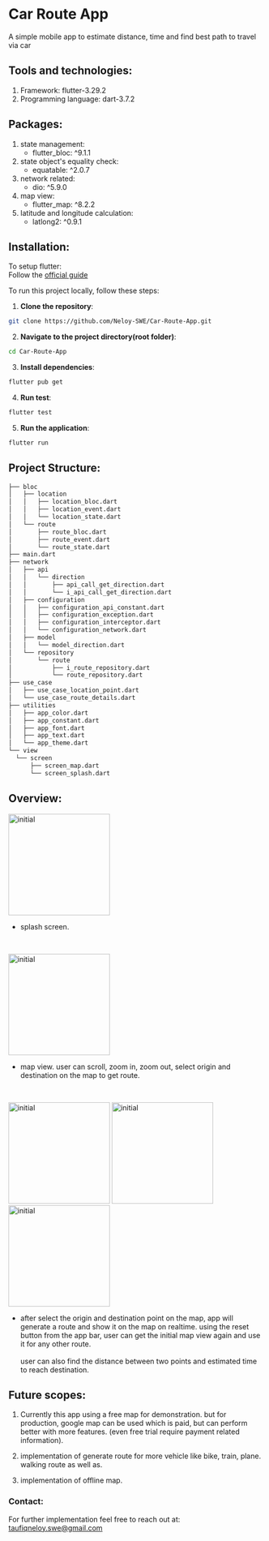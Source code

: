 # Car Route App

A simple mobile app to estimate distance, time and find best path to travel via car

## Tools and technologies:

1. Framework: flutter-3.29.2
2. Programming language: dart-3.7.2

## Packages:

1. state management:
    - flutter_bloc: ^9.1.1
2. state object's equality check:
    - equatable: ^2.0.7
3. network related:
    - dio: ^5.9.0
4. map view:
    - flutter_map: ^8.2.2
5. latitude and longitude calculation:
    - latlong2: ^0.9.1

## Installation:

To setup flutter:<br>
Follow the [official guide](https://docs.flutter.dev/get-started/install)

To run this project locally, follow these steps:

1. **Clone the repository**:

  ```bash
  git clone https://github.com/Neloy-SWE/Car-Route-App.git
  ```
2. **Navigate to the project directory(root folder)**:
  ```bash
  cd Car-Route-App
```

3. **Install dependencies**:
  ```bash
  flutter pub get
```

4. **Run test**:
  ```bash
  flutter test
```

5. **Run the application**:
  ```bash
  flutter run
```

## Project Structure:
  ```bash
├── bloc
│   ├── location
│   │   ├── location_bloc.dart
│   │   ├── location_event.dart
│   │   └── location_state.dart
│   └── route
│       ├── route_bloc.dart
│       ├── route_event.dart
│       └── route_state.dart
├── main.dart
├── network
│   ├── api
│   │   └── direction
│   │       ├── api_call_get_direction.dart
│   │       └── i_api_call_get_direction.dart
│   ├── configuration
│   │   ├── configuration_api_constant.dart
│   │   ├── configuration_exception.dart
│   │   ├── configuration_interceptor.dart
│   │   └── configuration_network.dart
│   ├── model
│   │   └── model_direction.dart
│   └── repository
│       └── route
│           ├── i_route_repository.dart
│           └── route_repository.dart
├── use_case
│   ├── use_case_location_point.dart
│   └── use_case_route_details.dart
├── utilities
│   ├── app_color.dart
│   ├── app_constant.dart
│   ├── app_font.dart
│   ├── app_text.dart
│   └── app_theme.dart
└── view
    └── screen
        ├── screen_map.dart
        └── screen_splash.dart
```

## Overview:

<p float="left">
  <img src="screenshots/1.screenSplash.png" width="200"  alt="initial"/>

  - splash screen.

<br>
<p float="left">
  <img src="screenshots/2.screenMap.png" width="200"  alt="initial"/>

  - map view. user can scroll, zoom in, zoom out, select origin and destination on the map to get route.

<br>
<p float="left">
  <img src="screenshots/3.1.selectOrigin.png" width="200"  alt="initial"/>
  <img src="screenshots/3.2.selectDestination.png" width="200"  alt="initial"/>
  <img src="screenshots/3.3.route.png" width="200"  alt="initial"/>

- after select the origin and destination point on the map, app will generate a route and show it on the map on realtime. using the reset button from the app bar, user can get the initial map view again and use it for any other route.<br><br>
user can also find the distance between two points and estimated time to reach destination.

## Future scopes:
1. Currently this app using a free map for demonstration. but for production, google map can be used which is paid, but can perform better with more features. (even free trial require payment related information).

2. implementation of generate route for more vehicle like bike, train, plane. walking route as well as.

3. implementation of offline map.

### Contact:
For further implementation feel free to reach out at: taufiqneloy.swe@gmail.com